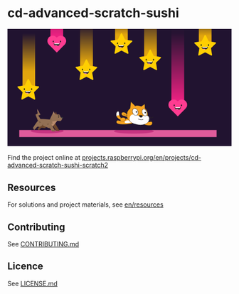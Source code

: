 # cd-advanced-scratch-sushi

![cd-advanced-scratch-sushi](/en/images/banner.png)

Find the project online at [projects.raspberrypi.org/en/projects/cd-advanced-scratch-sushi-scratch2](https://projects.raspberrypi.org/en/projects/cd-advanced-scratch-sushi-scratch2)

## Resources
For solutions and project materials, see [en/resources](https://github.com/raspberrypilearning/cd-advanced-scratch-sushi-scratch2/tree/master/en/resources)

## Contributing
See [CONTRIBUTING.md](CONTRIBUTING.md)

## Licence
 See [LICENSE.md](LICENSE.md)